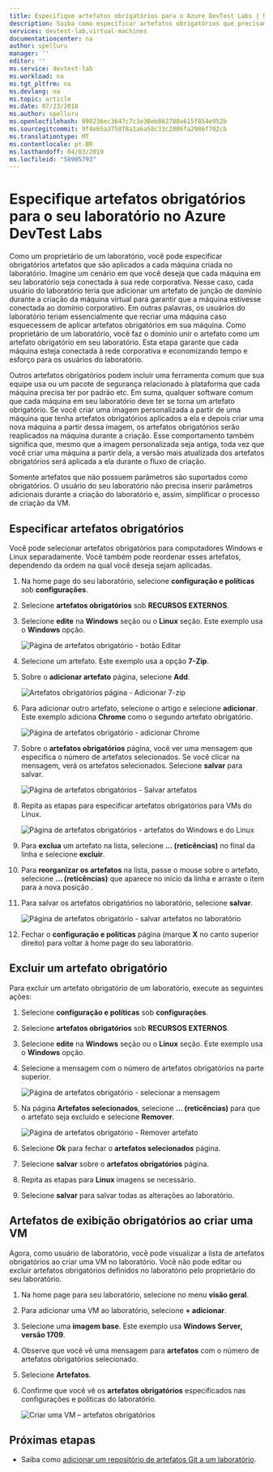 ```yaml
---
title: Especifique artefatos obrigatórios para o Azure DevTest Labs | Microsoft Docs
description: Saiba como especificar artefatos obrigatórios que precisam ser instalados antes de instalar qualquer artefato selecionado pelo usuário em máquinas virtuais (VMs) no laboratório.
services: devtest-lab,virtual-machines
documentationcenter: na
author: spelluru
manager: ''
editor: ''
ms.service: devtest-lab
ms.workload: na
ms.tgt_pltfrm: na
ms.devlang: na
ms.topic: article
ms.date: 07/23/2018
ms.author: spelluru
ms.openlocfilehash: 090236ec3647c7c3e38eb862780a615f854e952b
ms.sourcegitcommit: 9f4eb5a3758f8a1a6a58c33c2806fa2986f702cb
ms.translationtype: MT
ms.contentlocale: pt-BR
ms.lasthandoff: 04/03/2019
ms.locfileid: "58905793"
---
```

# <a name="specify-mandatory-artifacts-for-your-lab-in-azure-devtest-labs"></a>Especifique artefatos obrigatórios para o seu laboratório no Azure DevTest Labs
Como um proprietário de um laboratório, você pode especificar obrigatórios artefatos que são aplicados a cada máquina criada no laboratório. Imagine um cenário em que você deseja que cada máquina em seu laboratório seja conectada à sua rede corporativa. Nesse caso, cada usuário do laboratório teria que adicionar um artefato de junção de domínio durante a criação da máquina virtual para garantir que a máquina estivesse conectada ao domínio corporativo. Em outras palavras, os usuários do laboratório teriam essencialmente que recriar uma máquina caso esquecessem de aplicar artefatos obrigatórios em sua máquina. Como proprietário de um laboratório, você faz o domínio unir o artefato como um artefato obrigatório em seu laboratório. Esta etapa garante que cada máquina esteja conectada à rede corporativa e economizando tempo e esforço para os usuários do laboratório.
 
Outros artefatos obrigatórios podem incluir uma ferramenta comum que sua equipe usa ou um pacote de segurança relacionado à plataforma que cada máquina precisa ter por padrão etc. Em suma, qualquer software comum que cada máquina em seu laboratório deve ter se torna um artefato obrigatório. Se você criar uma imagem personalizada a partir de uma máquina que tenha artefatos obrigatórios aplicados a ela e depois criar uma nova máquina a partir dessa imagem, os artefatos obrigatórios serão reaplicados na máquina durante a criação. Esse comportamento também significa que, mesmo que a imagem personalizada seja antiga, toda vez que você criar uma máquina a partir dela, a versão mais atualizada dos artefatos obrigatórios será aplicada a ela durante o fluxo de criação. 
 
Somente artefatos que não possuem parâmetros são suportados como obrigatórios. O usuário do seu laboratório não precisa inserir parâmetros adicionais durante a criação do laboratório e, assim, simplificar o processo de criação da VM. 

## <a name="specify-mandatory-artifacts"></a>Especificar artefatos obrigatórios
Você pode selecionar artefatos obrigatórios para computadores Windows e Linux separadamente. Você também pode reordenar esses artefatos, dependendo da ordem na qual você deseja sejam aplicadas. 

1. Na home page do seu laboratório, selecione **configuração e políticas** sob **configurações**. 
3. Selecione **artefatos obrigatórios** sob **RECURSOS EXTERNOS**. 
4. Selecione **edite** na **Windows** seção ou o **Linux** seção. Este exemplo usa o **Windows** opção. 

    ![Página de artefatos obrigatório - botão Editar](media/devtest-lab-mandatory-artifacts/mandatory-artifacts-edit-button.png)
4. Selecione um artefato. Este exemplo usa a opção **7-Zip**. 
5. Sobre o **adicionar artefato** página, selecione **Add**. 

    ![Artefatos obrigatórios página - Adicionar 7-zip](media/devtest-lab-mandatory-artifacts/add-seven-zip.png)
6. Para adicionar outro artefato, selecione o artigo e selecione **adicionar**. Este exemplo adiciona **Chrome** como o segundo artefato obrigatório.

    ![Página de artefatos obrigatório - adicionar Chrome](media/devtest-lab-mandatory-artifacts/add-chrome.png)
7. Sobre o **artefatos obrigatórios** página, você ver uma mensagem que especifica o número de artefatos selecionados. Se você clicar na mensagem, verá os artefatos selecionados. Selecione **salvar** para salvar. 

    ![Página de artefatos obrigatórios - Salvar artefatos](media/devtest-lab-mandatory-artifacts/save-artifacts.png)
8. Repita as etapas para especificar artefatos obrigatórios para VMs do Linux. 
    
    ![Página de artefatos obrigatórios - artefatos do Windows e do Linux](media/devtest-lab-mandatory-artifacts/windows-linux-artifacts.png)
9. Para **exclua** um artefato na lista, selecione **... (reticências)** no final da linha e selecione **excluir**. 
10. Para **reorganizar os artefatos** na lista, passe o mouse sobre o artefato, selecione **... (reticências)** que aparece no início da linha e arraste o item para a nova posição . 
11. Para salvar os artefatos obrigatórios no laboratório, selecione **salvar**. 

    ![Página de artefatos obrigatório - salvar artefatos no laboratório](media/devtest-lab-mandatory-artifacts/save-to-lab.png)
12. Fechar o **configuração e políticas** página (marque **X** no canto superior direito) para voltar à home page do seu laboratório.  

## <a name="delete-a-mandatory-artifact"></a>Excluir um artefato obrigatório
Para excluir um artefato obrigatório de um laboratório, execute as seguintes ações: 

1. Selecione **configuração e políticas** sob **configurações**. 
2. Selecione **artefatos obrigatórios** sob **RECURSOS EXTERNOS**. 
3. Selecione **edite** na **Windows** seção ou o **Linux** seção. Este exemplo usa o **Windows** opção. 
4. Selecione a mensagem com o número de artefatos obrigatórios na parte superior. 

    ![Página de artefatos obrigatório - selecionar a mensagem](media/devtest-lab-mandatory-artifacts/select-message-artifacts.png)
5. Na página **Artefatos selecionados**, selecione **... (reticências)** para que o artefato seja excluído e selecione **Remover**. 
    
    ![Página de artefatos obrigatório - Remover artefato](media/devtest-lab-mandatory-artifacts/remove-artifact.png)
6. Selecione **Ok** para fechar o **artefatos selecionados** página. 
7. Selecione **salvar** sobre o **artefatos obrigatórios** página.
8. Repita as etapas para **Linux** imagens se necessário. 
9. Selecione **salvar** para salvar todas as alterações ao laboratório. 

## <a name="view-mandatory-artifacts-when-creating-a-vm"></a>Artefatos de exibição obrigatórios ao criar uma VM
Agora, como usuário de laboratório, você pode visualizar a lista de artefatos obrigatórios ao criar uma VM no laboratório. Você não pode editar ou excluir artefatos obrigatórios definidos no laboratório pelo proprietário do seu laboratório.

1. Na home page para seu laboratório, selecione no menu **visão geral**.
2. Para adicionar uma VM ao laboratório, selecione **+ adicionar**. 
3. Selecione uma **imagem base**. Este exemplo usa **Windows Server, versão 1709**.
4. Observe que você vê uma mensagem para **artefatos** com o número de artefatos obrigatórios selecionado. 
5. Selecione **Artefatos**. 
6. Confirme que você vê os **artefatos obrigatórios** especificados nas configurações e políticas do laboratório. 

    ![Criar uma VM – artefatos obrigatórios](media/devtest-lab-mandatory-artifacts/create-vm-artifacts.png)

## <a name="next-steps"></a>Próximas etapas
* Saiba como [adicionar um repositório de artefatos Git a um laboratório](devtest-lab-add-artifact-repo.md).

